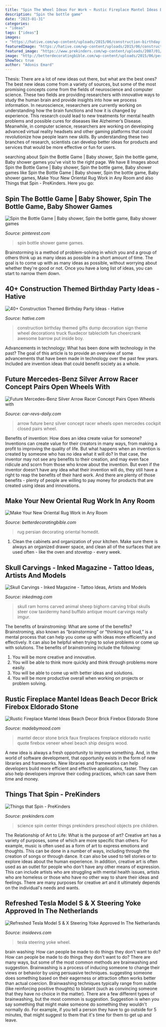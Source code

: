 ```yaml
---
title: "Spin The Wheel Ideas For Work ~ Rustic Fireplace Mantel Ideas Beach Decor Brick Firebox Eldorado Stone"
description: "Spin the bottle game"
date: "2023-01-31"
categories:
- "ideas"
tags: ["ideas"]
images:
- "https://hative.com/wp-content/uploads/2015/06/construction-birthday-party/13-construction-themed-birthday-party.jpg"
featuredImage: "https://hative.com/wp-content/uploads/2015/06/construction-birthday-party/13-construction-themed-birthday-party.jpg"
featured_image: "https://www.prekinders.com/wp-content/uploads/2007/01/spin-science-1.png"
image: "http://betterdecoratingbible.com/wp-content/uploads/2015/06/persian-rug-decorating-ideas-union-jack-pillows.jpg"
ShowToc: true
author: "Adonis Emard"
---
```



Thesis: There are a lot of new ideas out there, but what are the best ones?
The best new ideas come from a variety of sources, but some of the most promising concepts come from the fields of neuroscience and computer science. These two fields are providing researchers with innovative ways to study the human brain and provide insights into how we process information. In neuroscience, researchers are currently working on understanding how the brain functions and how it is changed by experience. This research could lead to new treatments for mental health problems and possible cures for diseases like Alzheimer’s Disease. Meanwhile, in computer science, researchers are working on developing advanced virtual reality headsets and other gaming platforms that could revolutionize how people learn new skills. By understanding these two branches of research, scientists can develop better ideas for products and services that would be more effective or fun for users.

	

		
searching about Spin the Bottle Game | Baby shower, Spin the bottle game, Baby shower games you've visit to the right page. We have 8 Images about Spin the Bottle Game | Baby shower, Spin the bottle game, Baby shower games like Spin the Bottle Game | Baby shower, Spin the bottle game, Baby shower games, Make Your New Oriental Rug Work in Any Room and also Things that Spin - PreKinders. Here you go:
		
    
## Spin The Bottle Game | Baby Shower, Spin The Bottle Game, Baby Shower Games

<img loading=lazy src="https://i.pinimg.com/736x/70/a0/23/70a023984a9090f535d81cf06bf1fa5b--taco-spin.jpg" onerror="this.onerror=null;this.src='https://tse2.mm.bing.net/th?id=OIP.M4bguIoxnDZZnMk3KjKgEAHaJ4&amp;pid=15.1';" alt="Spin the Bottle Game | Baby shower, Spin the bottle game, Baby shower games">

_Source: pinterest.com_

>spin bottle shower game games. 

	

Brainstorming is a method of problem-solving in which you and a group of others think up as many ideas as possible in a short amount of time. The goal is to come up with as many ideas as possible, without worrying about whether they're good or not. Once you have a long list of ideas, you can start to narrow them down.

    
## 40+ Construction Themed Birthday Party Ideas - Hative

<img loading=lazy src="https://hative.com/wp-content/uploads/2015/06/construction-birthday-party/13-construction-themed-birthday-party.jpg" onerror="this.onerror=null;this.src='https://tse2.mm.bing.net/th?id=OIP.8Ww-1qSDMjiJ3xzzxVWlVQHaKi&amp;pid=15.1';" alt="40+ Construction Themed Birthday Party Ideas - Hative">

_Source: hative.com_

>construction birthday themed gifts dump decoration sign theme wheel decorations truck fluxdecor tablecloth fun cheercrank awesome barrow put inside boy. 

	

Advancements in technology: What has been done with technology in the past?
The goal of this article is to provide an overview of some advancements that have been made in technology over the past few years. Included are invention ideas that could benefit society as a whole.

    
## Future Mercedes-Benz Silver Arrow Racer Concept Pairs Open Wheels With

<img loading=lazy src="http://www.car-revs-daily.com/wp-content/uploads/CarRevsDaily.com-Phil-Berger-Envisions-Future-Silver-Arrow-Racer-2.jpg" onerror="this.onerror=null;this.src='https://tse1.mm.bing.net/th?id=OIP.xxxikcHTFQpW5OJvZbIu0gHaD4&amp;pid=15.1';" alt="Future Mercedes-Benz Silver Arrow Racer Concept Pairs Open Wheels with">

_Source: car-revs-daily.com_

>arrow future benz silver concept racer wheels open mercedes cockpit closed pairs wheel. 

	

Benefits of invention: How does an idea create value for someone?
Inventions can create value for their creators in many ways, from making a profit to improving the quality of life. But what happens when an invention is created by someone who has no idea what it will do? In that case, the inventor may not see any benefits to their creation, and may even face ridicule and scorn from those who know about the invention. But even if the inventor doesn't have any idea what their invention will do, they still have a right to reap the benefits of their hard work. And there are plenty of those benefits - plenty of people are willing to pay money for products that are created using ideas and innovations.

    
## Make Your New Oriental Rug Work In Any Room

<img loading=lazy src="http://betterdecoratingbible.com/wp-content/uploads/2015/06/persian-rug-decorating-ideas-union-jack-pillows.jpg" onerror="this.onerror=null;this.src='https://tse3.mm.bing.net/th?id=OIP.XcI_IyIhtgbYekosxwxZSAHaJ4&amp;pid=15.1';" alt="Make Your New Oriental Rug Work in Any Room">

_Source: betterdecoratingbible.com_

>rug persian decorating oriental homedit. 

	

1. Clean the cabinets and organization of your kitchen. Make sure there is always an organized drawer space, and clean all of the surfaces that are used often - like the oven and stovetop - every week.

    
## Skull Carvings - Inked Magazine - Tattoo Ideas, Artists And Models

<img loading=lazy src="https://www.inkedmag.com/.image/t_share/MTU5MDMyNjA1MTI1MzIyMzg5/skullcarving_feature.jpg" onerror="this.onerror=null;this.src='https://tse4.mm.bing.net/th?id=OIP.iLxV8MYAnqNUvyd811_fWgHaHa&amp;pid=15.1';" alt="Skull Carvings - Inked Magazine - Tattoo Ideas, Artists and Models">

_Source: inkedmag.com_

>skull ram horns carved animal sheep bighorn carving tribal skulls steer cow taxidermy hand buffalo antique mount carvings really imgur. 

	

The benefits of brainstroming: What are some of the benefits?
Brainstroming, also known as “brainstorming” or “thinking out loud,” is a mental process that can help you come up with ideas more efficiently and effectively. It can also be helpful when trying to solve problems or come up with solutions. The benefits of brainstroming include the following: 
1. You will be more creative and innovative.
2. You will be able to think more quickly and think through problems more easily.
3. You will be able to come up with better ideas and solutions.
4. You will be more productive overall when working on projects or problem solving.

    
## Rustic Fireplace Mantel Ideas Beach Decor Brick Firebox Eldorado Stone

<img loading=lazy src="https://madebymood.com/wp-content/uploads/2019/05/Wall-Quote-And-Mantel-Decor-Beach-Decor-Brick-Firebox-Eldorado-Stone-Faux-Fireplaces-Mantel-Ships-Wheel-Veneer-Wall-Quote.jpg" onerror="this.onerror=null;this.src='https://tse3.mm.bing.net/th?id=OIP.GajM0lqfFxoOzcrjrW61TgHaJ4&amp;pid=15.1';" alt="Rustic Fireplace Mantel Ideas Beach Decor Brick Firebox Eldorado Stone">

_Source: madebymood.com_

>mantel decor stone brick faux fireplaces fireplace eldorado rustic quote firebox veneer wheel beach ship designs wood. 

	

A new idea is always a fresh opportunity to improve something. And, in the world of software development, that opportunity exists in the form of new libraries and frameworks. New libraries and frameworks can help developers build more efficient and effective applications, faster. They can also help developers improve their coding practices, which can save them time and money.

    
## Things That Spin - PreKinders

<img loading=lazy src="https://www.prekinders.com/wp-content/uploads/2007/01/spin-science-1.png" onerror="this.onerror=null;this.src='https://tse4.mm.bing.net/th?id=OIP.UoAiUXabZmECpSlt6PMvAQAAAA&amp;pid=15.1';" alt="Things that Spin - PreKinders">

_Source: prekinders.com_

>science spin center things prekinders preschool objects pre children. 

	

The Relationship of Art to Life: What is the purpose of art?
Creative art has a variety of purposes, some of which are more specific than others. For example, music is often used as a form of art to express emotions and thoughts. This can be done in a number of ways, including through the creation of songs or through dance. It can also be used to tell stories or to explore ideas about the human experience. In addition, creative art is often used as an outlet for people who don't have any other means of expression. This can include artists who are struggling with mental health issues, artists who are homeless or those who have no other way to share their ideas and feelings. There are many purposes for creative art and it ultimately depends on the individual's needs and wants.

    
## Refreshed Tesla Model S &amp; X Steering Yoke Approved In The Netherlands

<img loading=lazy src="https://cdn.motor1.com/images/mgl/NYLKy/s1/2021-tesla-model-s-yoke-steering-wheel.jpg" onerror="this.onerror=null;this.src='https://tse4.mm.bing.net/th?id=OIP.EbyqZp891PPqVC4aknrNWgHaEK&amp;pid=15.1';" alt="Refreshed Tesla Model S &amp; X Steering Yoke Approved In The Netherlands">

_Source: insideevs.com_

>tesla steering yoke wheel. 

	

brain washing: How can people be made to do things they don't want to do?
How can people be made to do things they don't want to do? There are many ways, but some of the most common methods are brainwashing and suggestion. Brainwashing is a process of inducing someone to change their views or behavior by using persuasive techniques. suggesting someone does something based on their eagerness or attraction often works better than actual coercion. Brainwashing techniques typically range from subtle (like reinforcing positive thoughts) to blatant (such as convincing someone that they have no choice in the matter). 
There are a few different types of brainwashing, but the most common is suggestion. Suggestion is when you say something that might make someone do something they wouldn't normally do. For example, if you tell a person they have to go outside for 5 minutes, that might suggest to them that it's time for them to get up and leave.


